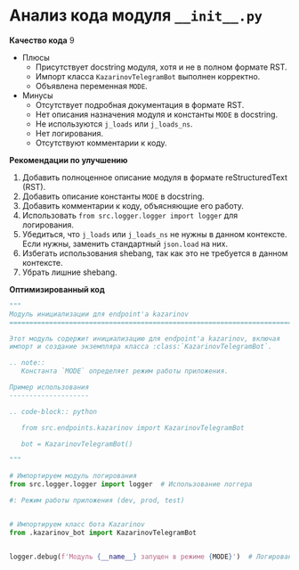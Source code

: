 # Анализ кода модуля `__init__.py`

**Качество кода**
9
- Плюсы
    - Присутствует docstring модуля, хотя и не в полном формате RST.
    - Импорт класса `KazarinovTelegramBot` выполнен корректно.
    - Объявлена переменная `MODE`.
- Минусы
    - Отсутствует подробная документация в формате RST.
    - Нет описания назначения модуля и константы `MODE` в docstring.
    - Не используются `j_loads` или `j_loads_ns`.
    - Нет логирования.
    - Отсутствуют комментарии к коду.

**Рекомендации по улучшению**

1. Добавить полноценное описание модуля в формате reStructuredText (RST).
2. Добавить описание константы `MODE` в docstring.
3. Добавить комментарии к коду, объясняющие его работу.
4. Использовать `from src.logger.logger import logger` для логирования.
5. Убедиться, что `j_loads` или `j_loads_ns` не нужны в данном контексте. Если нужны, заменить стандартный `json.load` на них.
6. Избегать использования shebang, так как это не требуется в данном контексте.
7. Убрать лишние shebang.

**Оптимизированный код**

```python
"""
Модуль инициализации для endpoint'а kazarinov
=========================================================================================

Этот модуль содержит инициализацию для endpoint'а kazarinov, включая
импорт и создание экземпляра класса :class:`KazarinovTelegramBot`.

.. note::
   Константа `MODE` определяет режим работы приложения.

Пример использования
--------------------

.. code-block:: python

   from src.endpoints.kazarinov import KazarinovTelegramBot

   bot = KazarinovTelegramBot()

"""

# Импортируем модуль логирования
from src.logger.logger import logger  # Использование логгера

#: Режим работы приложения (dev, prod, test)


# Импортируем класс бота Kazarinov
from .kazarinov_bot import KazarinovTelegramBot


logger.debug(f'Модуль {__name__} запущен в режиме {MODE}')  # Логирование режима запуска модуля
```